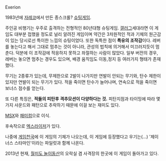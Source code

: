 Exerion  
  

1983년에 [자레코](%EC%9E%90%EB%A0%88%EC%BD%94.md)에서 만든 종스크롤? [슈팅게임](%EC%8A%88%ED%8C%85%20%EA%B2%8C%EC%9E%84.md).

주인공 비행기는 우주로 출격하는 전형적인 80년대형 슈팅게임.
[갤러그](%EA%B0%A4%EB%9F%AC%EA%B7%B8.md)세대라면 이 게임도 대부분 접했을 정도로 널리 알려진 게임이며 약간은
3차원적인 적과 기체의 원근감이 있는 당시로선 특이한 느낌의 슈팅이었다. 또한 독특한 점이 **특유의 조작감**이다. 레버를 놓는다고 해서
그대로 멈추는 것이 아니라, 관성의 법칙에 의거해서 미끄러지듯이 멈춘다. 덕분에 이 조작감에 적응하지 못하고 좌절하는 사람이 많았다. 일부
버전의 경우, 레버는 놓으면 멈추는 경우도 있으며, 배경 움직임도 이동,정지 등 여러가지 형태가 존재했다.

무기는 2종류가 있는데, 무제한으로 2발이 나가지만 연발이 안되는 무기와, 탄수 제한이 있지만 연발이 되는 무기가 있다. 적을 죽이면 탄수가
늘어나며, 연속으로 적을 죽이면 보너스 점수를 얻는다.

또 다른 특징은, **적들의 피탄후 격추모션이 다양하다는 것.** 피탄지점과 타이밍에 따라 몇가지 사운드와 패턴으로 추락하기 때문에 이걸
보는 재미도 있다.

[MSX](MSX.md)와 [패미컴](%ED%8C%A8%EB%AF%B8%EC%BB%B4.md)으로 이식.

후속작으로 [엑스라이저](%EC%97%91%EC%8A%A4%EB%9D%BC%EC%9D%B4%EC%A0%80.md)가 있다.

나중에 [게임천국](%EA%B2%8C%EC%9E%84%EC%B2%9C%EA%B5%AD.md)에 이 게임의 기체가 나오는데, 이 게임에
등장했다고 우기는(...) '제이너스 스타마인'이라는 파일럿과 함께 나온다.

2013년 현재, [월미도 놀이동산](%EC%9B%94%EB%AF%B8%EB%8F%84%20%EB%86%80%EC%9D%B4%EB%8F%99%EC%82%B0.md)의 오락실 겸 사격장의 한곳에 이 게임이 돌아가고 있다.

